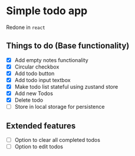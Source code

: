 # Simple todo app

Redone in `react`

## Things to do (Base functionality)

- [x] Add empty notes functionality
- [x] Circular checkbox
- [x] Add todo button
- [x] Add todo input textbox
- [x] Make todo list stateful using zustand store
- [x] Add new Todos
- [x] Delete todo
- [ ] Store in local storage for persistence

## Extended features

- [ ] Option to clear all completed todos
- [ ] Option to edit todos
